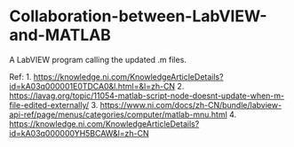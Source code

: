 # Collaboration-between-LabVIEW-and-MATLAB
A LabVIEW program calling the updated .m files.

Ref: 1. https://knowledge.ni.com/KnowledgeArticleDetails?id=kA03q000001E0TDCA0&l.html=&l=zh-CN
2. https://lavag.org/topic/11054-matlab-script-node-doesnt-update-when-m-file-edited-externally/
3. https://www.ni.com/docs/zh-CN/bundle/labview-api-ref/page/menus/categories/computer/matlab-mnu.html
4. https://knowledge.ni.com/KnowledgeArticleDetails?id=kA03q000000YH5BCAW&l=zh-CN

